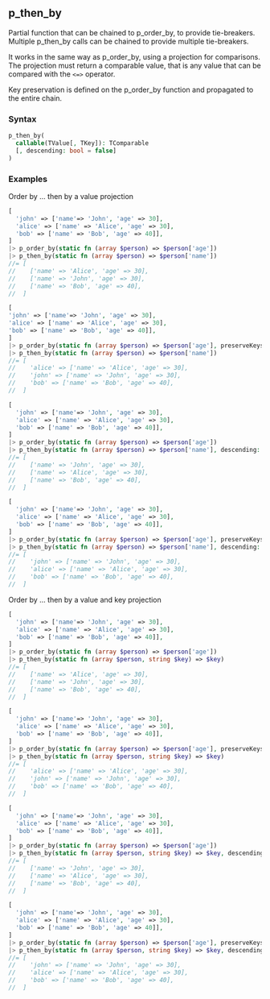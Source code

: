 [//]: # (This file is autogenerated)

## p_then_by

Partial function that can be chained to p_order_by, to provide tie-breakers. Multiple p_then_by calls
can be chained to provide multiple tie-breakers.

It works in the same way as p_order_by, using a projection for comparisons. The projection
must return a comparable value, that is any value that can be compared with the `<=>` operator.

Key preservation is defined on the p_order_by function and propagated to the entire chain.

### Syntax

```php
p_then_by(
  callable(TValue[, TKey]): TComparable
  [, descending: bool = false]
)
```

### Examples
Order by ... then by a value projection
```php
[
  'john' => ['name'=> 'John', 'age' => 30],
  'alice' => ['name' => 'Alice', 'age' => 30],
  'bob' => ['name' => 'Bob', 'age' => 40]],
]
|> p_order_by(static fn (array $person) => $person['age'])
|> p_then_by(static fn (array $person) => $person['name'])
//= [
//    ['name' => 'Alice', 'age' => 30],
//    ['name' => 'John', 'age' => 30],
//    ['name' => 'Bob', 'age' => 40],
//  ]
```
```php
[
'john' => ['name'=> 'John', 'age' => 30],
'alice' => ['name' => 'Alice', 'age' => 30],
'bob' => ['name' => 'Bob', 'age' => 40]],
]
|> p_order_by(static fn (array $person) => $person['age'], preserveKeys: true)
|> p_then_by(static fn (array $person) => $person['name'])
//= [
//    'alice' => ['name' => 'Alice', 'age' => 30],
//    'john' => ['name' => 'John', 'age' => 30],
//    'bob' => ['name' => 'Bob', 'age' => 40],
//  ]
```
```php
[
  'john' => ['name'=> 'John', 'age' => 30],
  'alice' => ['name' => 'Alice', 'age' => 30],
  'bob' => ['name' => 'Bob', 'age' => 40]],
]
|> p_order_by(static fn (array $person) => $person['age'])
|> p_then_by(static fn (array $person) => $person['name'], descending: true)
//= [
//    ['name' => 'John', 'age' => 30],
//    ['name' => 'Alice', 'age' => 30],
//    ['name' => 'Bob', 'age' => 40],
//  ]
```
```php
[
  'john' => ['name'=> 'John', 'age' => 30],
  'alice' => ['name' => 'Alice', 'age' => 30],
  'bob' => ['name' => 'Bob', 'age' => 40]],
]
|> p_order_by(static fn (array $person) => $person['age'], preserveKeys: true)
|> p_then_by(static fn (array $person) => $person['name'], descending: true)
//= [
//    'john' => ['name' => 'John', 'age' => 30],
//    'alice' => ['name' => 'Alice', 'age' => 30],
//    'bob' => ['name' => 'Bob', 'age' => 40],
//  ]
```
Order by ... then by a value and key projection
```php
[
  'john' => ['name'=> 'John', 'age' => 30],
  'alice' => ['name' => 'Alice', 'age' => 30],
  'bob' => ['name' => 'Bob', 'age' => 40]],
]
|> p_order_by(static fn (array $person) => $person['age'])
|> p_then_by(static fn (array $person, string $key) => $key)
//= [
//    ['name' => 'Alice', 'age' => 30],
//    ['name' => 'John', 'age' => 30],
//    ['name' => 'Bob', 'age' => 40],
//  ]
```
```php
[
  'john' => ['name'=> 'John', 'age' => 30],
  'alice' => ['name' => 'Alice', 'age' => 30],
  'bob' => ['name' => 'Bob', 'age' => 40]],
]
|> p_order_by(static fn (array $person) => $person['age'], preserveKeys: true)
|> p_then_by(static fn (array $person, string $key) => $key)
//= [
//    'alice' => ['name' => 'Alice', 'age' => 30],
//    'john' => ['name' => 'John', 'age' => 30],
//    'bob' => ['name' => 'Bob', 'age' => 40],
//  ]
```
```php
[
  'john' => ['name'=> 'John', 'age' => 30],
  'alice' => ['name' => 'Alice', 'age' => 30],
  'bob' => ['name' => 'Bob', 'age' => 40]],
]
|> p_order_by(static fn (array $person) => $person['age'])
|> p_then_by(static fn (array $person, string $key) => $key, descending: true)
//= [
//    ['name' => 'John', 'age' => 30],
//    ['name' => 'Alice', 'age' => 30],
//    ['name' => 'Bob', 'age' => 40],
//  ]
```
```php
[
  'john' => ['name'=> 'John', 'age' => 30],
  'alice' => ['name' => 'Alice', 'age' => 30],
  'bob' => ['name' => 'Bob', 'age' => 40]],
]
|> p_order_by(static fn (array $person) => $person['age'], preserveKeys: true)
|> p_then_by(static fn (array $person, string $key) => $key, descending: true)
//= [
//    'john' => ['name' => 'John', 'age' => 30],
//    'alice' => ['name' => 'Alice', 'age' => 30],
//    'bob' => ['name' => 'Bob', 'age' => 40],
//  ]
